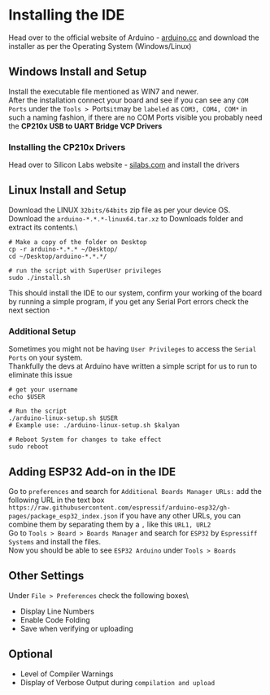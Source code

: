 # Installing the IDE
Head over to the official website of Arduino - [arduino.cc](https://www.arduino.cc/en/software) and download the installer as per the Operating System (Windows/Linux)

## Windows Install and Setup
Install the executable file mentioned as WIN7 and newer.\
After the installation connect your board and see if you can see any `COM Ports` under the `Tools > `Ports` it `may be `labeled` as `COM3, COM4, COM*` in such a naming fashion, if there are no COM Ports visible you probably need the **CP210x USB to UART Bridge VCP Drivers** 

### Installing the CP210x Drivers
Head over to Silicon Labs website - [silabs.com](https://www.silabs.com/developers/usb-to-uart-bridge-vcp-drivers) and install the drivers

## Linux Install and Setup
Download the LINUX `32bits/64bits` zip file as per your device OS.\
Download the `arduino-*.*.*-linux64.tar.xz` to Downloads folder and extract its contents.\
```
# Make a copy of the folder on Desktop
cp -r arduino-*.*.* ~/Desktop/
cd ~/Desktop/arduino-*.*.*/

# run the script with SuperUser privileges
sudo ./install.sh
```
This should install the IDE to our system, confirm your working of the board by running a simple program, if you get any Serial Port errors check the next section 

### Additional Setup
Sometimes you might not be having `User Privileges` to access the `Serial Ports` on your system.\
Thankfully the devs at Arduino have written a simple script for us to run to eliminate this issue
```
# get your username
echo $USER

# Run the script
./arduino-linux-setup.sh $USER
# Example use: ./arduino-linux-setup.sh $kalyan

# Reboot System for changes to take effect
sudo reboot
```

## Adding ESP32 Add-on in the IDE
Go to `preferences` and search for `Additional Boards Manager URLs:` add the following URL in the text box `https://raw.githubusercontent.com/espressif/arduino-esp32/gh-pages/package_esp32_index.json` if you have any other URLs, you can combine them by separating them by a `,` like this `URL1, URL2`\
Go to `Tools > Board > Boards Manager` and search for `ESP32` by `Espressiff Systems` and install the files.\
Now you should be able to see `ESP32 Arduino` under `Tools > Boards`

## Other Settings
Under `File > Preferences` check the following boxes\
- Display Line Numbers
- Enable Code Folding
- Save when verifying or uploading

## Optional
- Level of Compiler Warnings
- Display of Verbose Output during `compilation and upload`